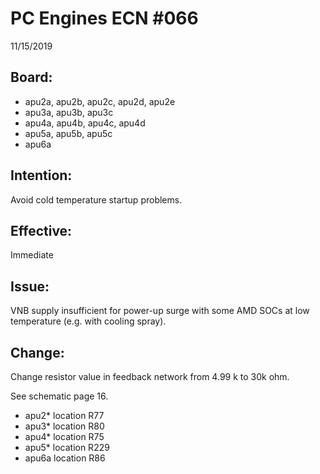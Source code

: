 # PC Engines ECN #066
11/15/2019

## Board: 

* apu2a, apu2b, apu2c, apu2d, apu2e
* apu3a, apu3b, apu3c
* apu4a, apu4b, apu4c, apu4d
* apu5a, apu5b, apu5c
* apu6a

## Intention: 
Avoid cold temperature startup problems.

## Effective: 
Immediate

## Issue: 
VNB supply insufficient for power-up surge with some AMD SOCs at low temperature (e.g. with cooling spray).

## Change: 
Change resistor value in feedback network from 4.99 k to 30k ohm.

See schematic page 16.

* apu2* location R77
* apu3* location R80
* apu4* location R75
* apu5* location R229
* apu6a location R86

